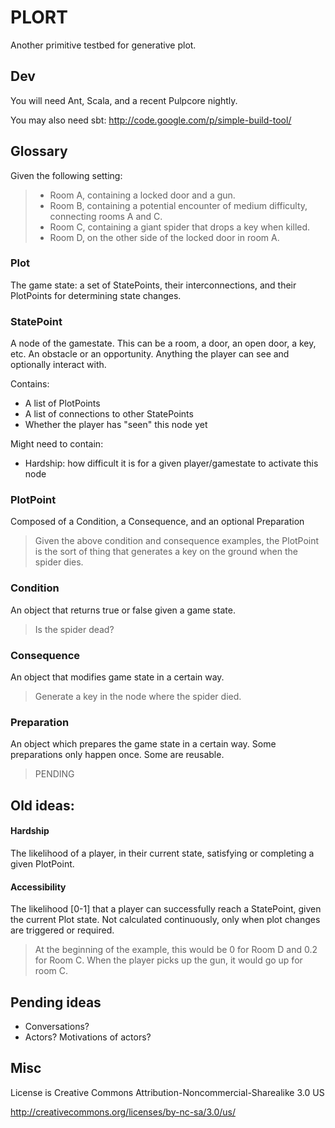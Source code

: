 # PLORT

Another primitive testbed for generative plot.

## Dev

You will need Ant, Scala, and a recent Pulpcore nightly.

You may also need sbt: http://code.google.com/p/simple-build-tool/


## Glossary

Given the following setting:

> - Room A, containing a locked door and a gun.
> - Room B, containing a potential encounter of medium difficulty, connecting rooms A and C.
> - Room C, containing a giant spider that drops a key when killed.
> - Room D, on the other side of the locked door in room A.


### Plot

The game state: a set of StatePoints, their interconnections, and their PlotPoints for determining state changes.

### StatePoint

A node of the gamestate. This can be a room, a door, an open door, a key, etc. An obstacle or an opportunity. Anything the player can see and optionally interact with.

Contains:

  - A list of PlotPoints
  - A list of connections to other StatePoints
  - Whether the player has "seen" this node yet

Might need to contain:

  - Hardship: how difficult it is for a given player/gamestate to activate this node


### PlotPoint

Composed of a Condition, a Consequence, and an optional Preparation

> Given the above condition and consequence examples, the PlotPoint is the sort of thing that generates a key on the ground when the spider dies.

### Condition

An object that returns true or false given a game state.

> Is the spider dead?

### Consequence

An object that modifies game state in a certain way.

> Generate a key in the node where the spider died.

### Preparation

An object which prepares the game state in a certain way. Some preparations only happen once. Some are reusable.

> PENDING

## Old ideas:

#### Hardship

The likelihood of a player, in their current state, satisfying or completing a given PlotPoint.

#### Accessibility

The likelihood [0-1] that a player can successfully reach a StatePoint, given the current Plot state. Not calculated continuously, only when plot changes are triggered or required.

> At the beginning of the example, this would be 0 for Room D and 0.2 for Room C. When the player picks up the gun, it would go up for room C.


## Pending ideas

  - Conversations?
  - Actors? Motivations of actors?


## Misc

License is Creative Commons Attribution-Noncommercial-Sharealike 3.0 US

http://creativecommons.org/licenses/by-nc-sa/3.0/us/


